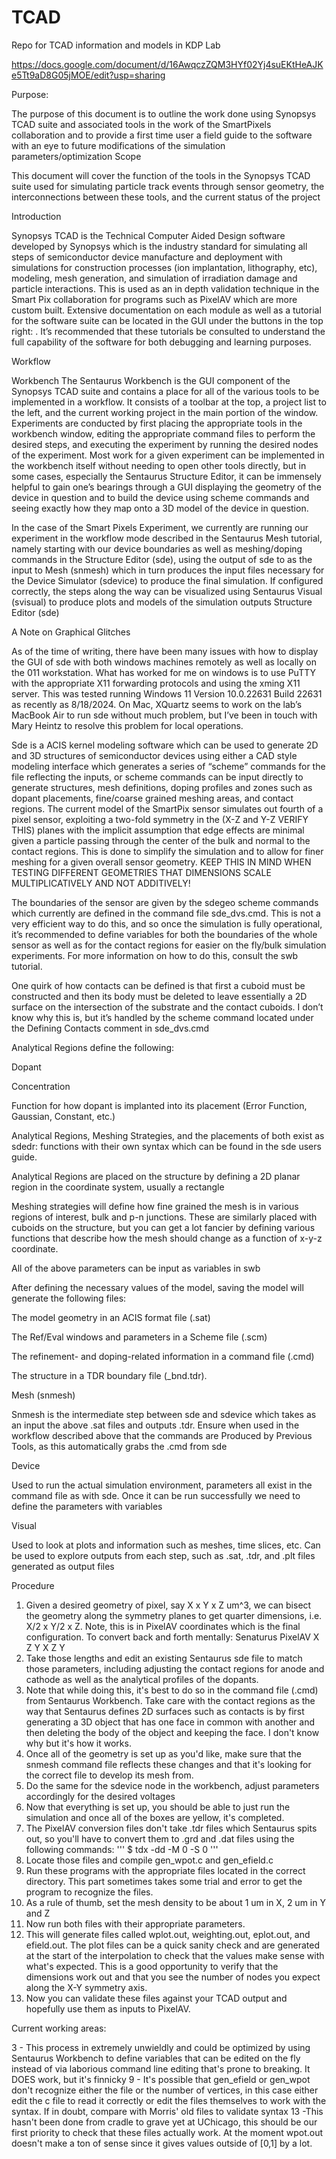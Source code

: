 # TCAD
Repo for TCAD information and models in KDP Lab

https://docs.google.com/document/d/16AwqczZQM3HYf02Yj4suEKtHeAJKe5Tt9aD8G05jMOE/edit?usp=sharing

Purpose:

The purpose of this document is to outline the work done using Synopsys TCAD suite and associated tools in the work of the SmartPixels collaboration and to provide a first time user a field guide to the software with an eye to future modifications of the simulation parameters/optimization
Scope

This document will cover the function of the tools in the Synopsys TCAD suite used for simulating particle track events through sensor geometry, the interconnections between these tools, and the current status of the project

Introduction

Synopsys TCAD is the Technical Computer Aided Design software developed by Synopsys which is the industry standard for simulating all steps of semiconductor device manufacture and deployment with simulations for construction processes (ion implantation, lithography, etc), modeling, mesh generation, and simulation of irradiation damage and particle interactions. This is used as an in depth validation technique in the Smart Pix collaboration for programs such as PixelAV which are more custom built. Extensive documentation on each module as well as a tutorial for the software suite can be located in the GUI under the buttons in the top right: . It’s recommended that these tutorials be consulted to understand the full capability of the software for both debugging and learning purposes.

Workflow

Workbench
The Sentaurus Workbench is the GUI component of the Synopsys TCAD suite and contains a place for all of the various tools to be implemented in a workflow. It consists of a toolbar at the top, a project list to the left, and the current working project in the main portion of the window. Experiments are conducted by first placing the appropriate tools in the workbench window, editing the appropriate command files to perform the desired steps, and executing the experiment by running the desired nodes of the experiment. Most work for a given experiment can be implemented in the workbench itself without needing to open other tools directly, but in some cases, especially the Sentaurus Structure Editor, it can be immensely helpful to gain one’s bearings through a GUI displaying the geometry of the device in question and to build the device using scheme commands and seeing exactly how they map onto a 3D model of the device in question.

In the case of the Smart Pixels Experiment, we currently are running our experiment in the workflow mode described in the Sentaurus Mesh tutorial, namely starting with our device boundaries as well as meshing/doping commands in the Structure Editor (sde), using the output of sde to as the input to Mesh (snmesh) which in turn produces the input files necessary for the Device Simulator (sdevice) to produce the final simulation. If configured correctly, the steps along the way can be visualized using Sentaurus Visual (svisual) to produce plots and models of the simulation outputs
Structure Editor (sde)

A Note on Graphical Glitches

As of the time of writing, there have been many issues with how to display the GUI of sde with both windows machines remotely as well as locally on the 011 workstation. What has worked for me on windows is to use PuTTY with the appropriate X11 forwarding protocols and using the xming X11 server. This was tested running Windows 11 Version 10.0.22631 Build 22631 as recently as 8/18/2024. On Mac, XQuartz seems to work on the lab’s MacBook Air to run sde without much problem, but I’ve been in touch with Mary Heintz to resolve this problem for local operations.

Sde is a ACIS kernel modeling software which can be used to generate 2D and 3D structures of semiconductor devices using either a CAD style modeling interface which generates a series of “scheme” commands for the file reflecting the inputs, or scheme commands can be input directly to generate structures, mesh definitions, doping profiles and zones such as dopant placements, fine/coarse grained meshing areas, and contact regions.
The current model of the SmartPix sensor simulates out fourth of a pixel sensor, exploiting a two-fold symmetry in the (X-Z and Y-Z VERIFY THIS) planes with the implicit assumption that edge effects are minimal given a particle passing through the center of the bulk and normal to the contact regions. This is done to simplify the simulation and to allow for finer meshing for a given overall sensor geometry. KEEP THIS IN MIND WHEN TESTING DIFFERENT GEOMETRIES THAT DIMENSIONS SCALE MULTIPLICATIVELY AND NOT ADDITIVELY!

The boundaries of the sensor are given by the sdegeo scheme commands which currently are defined in the command file sde_dvs.cmd. This is not a very efficient way to do this, and so once the simulation is fully operational, it’s recommended to define variables for both the boundaries of the whole sensor as well as for the contact regions for easier on the fly/bulk simulation experiments. For more information on how to do this, consult the swb tutorial. 

One quirk of how contacts can be defined is that first a cuboid must be constructed and then its body must be deleted to leave essentially a 2D surface on the intersection of the substrate and the contact cuboids. I don’t know why this is, but it’s handled by the scheme command located under the Defining Contacts comment in sde_dvs.cmd

Analytical Regions define the following:

Dopant

Concentration

Function for how dopant is implanted into its placement (Error Function, Gaussian, Constant, etc.)

Analytical Regions, Meshing Strategies, and the placements of both exist as sdedr: functions with their own syntax which can be found in the sde users guide.

Analytical Regions are placed on the structure by defining a 2D planar region in the coordinate system, usually a rectangle

Meshing strategies will define how fine grained the mesh is in various regions of interest, bulk and p-n junctions. These are similarly placed with cuboids on the structure, but you can get a lot fancier by defining various functions that describe how the mesh should change as a function of x-y-z coordinate.

All of the above parameters can be input as variables in swb

After defining the necessary values of the model, saving the model will generate the following files:

The model geometry in an ACIS format file (.sat) 

The Ref/Eval windows and parameters in a Scheme file (.scm)

The refinement- and doping-related information in a command file (.cmd)

The structure in a TDR boundary file (_bnd.tdr).

Mesh (snmesh)

Snmesh is the intermediate step between sde and sdevice which takes as an input the above .sat files and outputs .tdr. Ensure when used in the workflow described above that the commands are Produced by Previous Tools, as this automatically grabs the .cmd from sde

Device

Used to run the actual simulation environment, parameters all exist in the command file as with sde. Once it can be run successfully we need to define the parameters with variables

Visual

Used to look at plots and information such as meshes, time slices, etc. Can be used to explore outputs from each step, such as .sat, .tdr, and .plt files generated as output files

Procedure
1. Given a desired geometry of pixel, say X x Y x Z um^3, we can bisect the geometry along the symmetry planes to get quarter dimensions, i.e. X/2 x Y/2 x Z. Note, this is in PixelAV coordinates which is the final configuration. To convert back and forth mentally:
Senaturus  PixelAV
X          Z
Y          X
Z          Y
2. Take those lengths and edit an existing Sentaurus sde file to match those parameters, including adjusting the contact regions for anode and cathode as well as the analytical profiles of the dopants.
3. Note that while doing this, it's best to do so in the command file (.cmd) from Sentaurus Workbench. Take care with the contact regions as the way that Sentaurus defines 2D surfaces such as contacts is by first generating a 3D object that has one face in common with another and then deleting the body of the object and keeping the face. I don't know why but it's how it works.
4. Once all of the geometry is set up as you'd like, make sure that the snmesh command file reflects these changes and that it's looking for the correct file to develop its mesh from.
5. Do the same for the sdevice node in the workbench, adjust parameters accordingly for the desired voltages
6. Now that everything is set up, you should be able to just run the simulation and once all of the boxes are yellow, it's completed.
7. The PixelAV conversion files don't take .tdr files which Sentaurus spits out, so you'll have to convert them to .grd and .dat files using the following commands:
   '''
   $ tdx -dd -M 0 -S 0 <filename> <output filename>
   '''
8. Locate those files and compile gen_wpot.c and gen_efield.c
9. Run these programs with the appropriate files located in the correct directory. This part sometimes takes some trial and error to get the program to recognize the files.
10. As a rule of thumb, set the mesh density to be about 1 um in X, 2 um in Y and Z
11. Now run both files with their appropriate parameters.
12. This will generate files called wplot.out, weighting.out, eplot.out, and efield.out. The plot files can be a quick sanity check and are generated at the start of the interpolation to check that the values make sense with what's expected. This is a good opportunity to verify that the dimensions work out and that you see the number of nodes you expect along the X-Y symmetry axis.
13. Now you can validate these files against your TCAD output and hopefully use them as inputs to PixelAV.

Current working areas:

3 - This process in extremely unwieldly and could be optimized by using Sentaurus Workbench to define variables that can be edited on the fly instead of via laborious command line editing that's prone to breaking. It DOES work, but it's finnicky
9 - It's possible that gen_efield or gen_wpot don't recognize either the file or the number of vertices, in this case either edit the c file to read it correctly or edit the files themselves to work with the syntax. If in doubt, compare with Morris' old files to validate syntax
13 -This hasn't been done from cradle to grave yet at UChicago, this should be our first priority to check that these files actually work. At the moment wpot.out doesn't make a ton of sense since it gives values outside of [0,1] by a lot.
